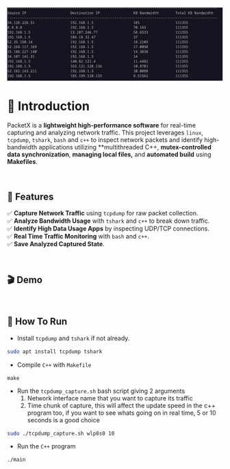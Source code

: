 ![](images/packetx.png)

# **📡 Introduction**
PacketX is a **lightweight high-performance software** for real-time capturing and analyzing network traffic. This project leverages `linux`, `tcpdump`, `tshark`, `bash` and `c++` to inspect network packets and identify high-bandwidth applications utilizing **multithreaded C++, **mutex-controlled data synchronization**, **managing local files,** and **automated build** using **Makefiles**.

<br/>

## **🚀 Features**
✅ **Capture Network Traffic** using `tcpdump` for raw packet collection.  
✅ **Analyze Bandwidth Usage** with `tshark` and `c++` to break down traffic.  
✅ **Identify High Data Usage Apps** by inspecting UDP/TCP connections.  
✅ **Real Time Traffic Monitoring** with `bash` and `c++`.   
✅ **Save Analyzed Captured State**.   

<br/>


## **🎬 Demo**



<br/>

## **🚀 How To Run**
- Install `tcpdump` and `tshark` if not already.
```bash
sudo apt install tcpdump tshark
```

- Compile `C++` with `Makefile`
```bach
make
```

- Run the `tcpdump_capture.sh` bash script giving 2 arguments
	1. Network interface name that you want to capture its traffic
	2. Time chunk of capture, this will affect the update speed in the c++ program too, if you want to see whats going on in real time, 5 or 10 seconds is a good choice

```bash
sudo ./tcpdump_capture.sh wlp8s0 10
```

- Run the `C++` program 
```bash
./main
```


